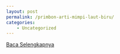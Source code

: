 ```yaml
---
layout: post
permalink: /primbon-arti-mimpi-laut-biru/
categories:
    - Uncategorized
---
```


[Baca Selengkapnya](/02)